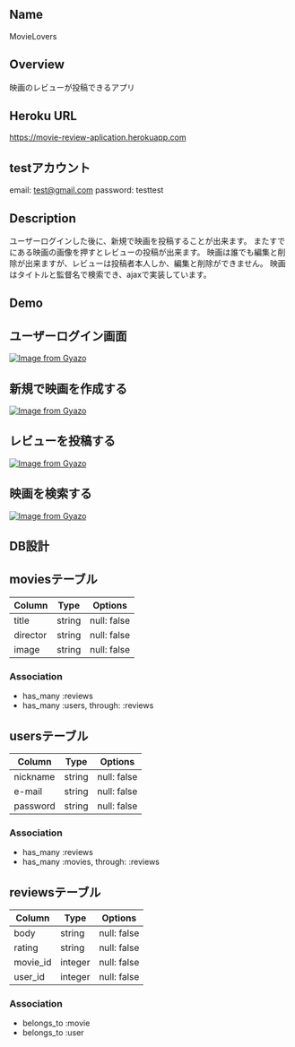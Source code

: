 
## Name
MovieLovers

## Overview
映画のレビューが投稿できるアプリ

## Heroku URL
https://movie-review-aplication.herokuapp.com

## testアカウント
email:    test@gmail.com
password: testtest

## Description

ユーザーログインした後に、新規で映画を投稿することが出来ます。
またすでにある映画の画像を押すとレビューの投稿が出来ます。
映画は誰でも編集と削除が出来ますが、レビューは投稿者本人しか、編集と削除ができません。
映画はタイトルと監督名で検索でき、ajaxで実装しています。

## Demo

## ユーザーログイン画面
[![Image from Gyazo](https://i.gyazo.com/4905ea4f0943a11b1f3408314fc2d79d.gif)](https://gyazo.com/4905ea4f0943a11b1f3408314fc2d79d)

## 新規で映画を作成する
[![Image from Gyazo](https://i.gyazo.com/d922d2ca2dcd34228c1c2ff125190c8c.gif)](https://gyazo.com/d922d2ca2dcd34228c1c2ff125190c8c)

## レビューを投稿する
[![Image from Gyazo](https://i.gyazo.com/7c494c3a166ad45cdb48264751536dde.gif)](https://gyazo.com/7c494c3a166ad45cdb48264751536dde)

## 映画を検索する
[![Image from Gyazo](https://i.gyazo.com/4eb960a2d72ebc83e2ca53ccc21d9aa4.gif)](https://gyazo.com/4eb960a2d72ebc83e2ca53ccc21d9aa4)


## DB設計

## moviesテーブル
|Column|Type|Options|
|------|----|-------|
|title|string|null: false|
|director|string|null: false|
|image|string|null: false|
### Association
- has_many :reviews
- has_many :users, through: :reviews

## usersテーブル
|Column|Type|Options|
|------|----|-------|
|nickname|string|null: false|
|e-mail|string|null: false|
|password|string|null: false|
### Association
- has_many :reviews
- has_many :movies, through: :reviews

## reviewsテーブル
|Column|Type|Options|
|------|----|-------|
|body|string|null: false|
|rating|string|null: false|
|movie_id|integer|null: false|
|user_id|integer|null: false|
### Association
- belongs_to :movie
- belongs_to :user
